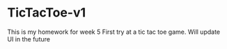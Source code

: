 # TicTacToe-v1
This is my homework for week 5
First try at a tic tac toe  game.
Will update UI in the future

